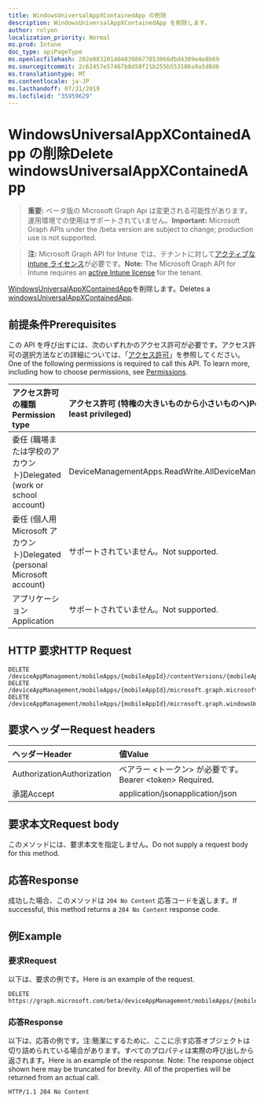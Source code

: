 ```yaml
---
title: WindowsUniversalAppXContainedApp の削除
description: WindowsUniversalAppXContainedApp を削除します。
author: rolyon
localization_priority: Normal
ms.prod: Intune
doc_type: apiPageType
ms.openlocfilehash: 202e0832014048398677853066dbd4309e4e8b69
ms.sourcegitcommit: 2c62457e57467b8d50f21b255b553106a9a5d8d6
ms.translationtype: MT
ms.contentlocale: ja-JP
ms.lasthandoff: 07/31/2019
ms.locfileid: "35959629"
---
```

# <a name="delete-windowsuniversalappxcontainedapp"></a><span data-ttu-id="d034a-103">WindowsUniversalAppXContainedApp の削除</span><span class="sxs-lookup"><span data-stu-id="d034a-103">Delete windowsUniversalAppXContainedApp</span></span>

> <span data-ttu-id="d034a-104">**重要:** ベータ版の Microsoft Graph Api は変更される可能性があります。運用環境での使用はサポートされていません。</span><span class="sxs-lookup"><span data-stu-id="d034a-104">**Important:** Microsoft Graph APIs under the /beta version are subject to change; production use is not supported.</span></span>

> <span data-ttu-id="d034a-105">**注:** Microsoft Graph API for Intune では、テナントに対して[アクティブな intune ライセンス](https://go.microsoft.com/fwlink/?linkid=839381)が必要です。</span><span class="sxs-lookup"><span data-stu-id="d034a-105">**Note:** The Microsoft Graph API for Intune requires an [active Intune license](https://go.microsoft.com/fwlink/?linkid=839381) for the tenant.</span></span>

<span data-ttu-id="d034a-106">[WindowsUniversalAppXContainedApp](../resources/intune-apps-windowsuniversalappxcontainedapp.md)を削除します。</span><span class="sxs-lookup"><span data-stu-id="d034a-106">Deletes a [windowsUniversalAppXContainedApp](../resources/intune-apps-windowsuniversalappxcontainedapp.md).</span></span>

## <a name="prerequisites"></a><span data-ttu-id="d034a-107">前提条件</span><span class="sxs-lookup"><span data-stu-id="d034a-107">Prerequisites</span></span>
<span data-ttu-id="d034a-p101">この API を呼び出すには、次のいずれかのアクセス許可が必要です。アクセス許可の選択方法などの詳細については、「[アクセス許可](/graph/permissions-reference)」を参照してください。</span><span class="sxs-lookup"><span data-stu-id="d034a-p101">One of the following permissions is required to call this API. To learn more, including how to choose permissions, see [Permissions](/graph/permissions-reference).</span></span>

|<span data-ttu-id="d034a-110">アクセス許可の種類</span><span class="sxs-lookup"><span data-stu-id="d034a-110">Permission type</span></span>|<span data-ttu-id="d034a-111">アクセス許可 (特権の大きいものから小さいものへ)</span><span class="sxs-lookup"><span data-stu-id="d034a-111">Permissions (from most to least privileged)</span></span>|
|:---|:---|
|<span data-ttu-id="d034a-112">委任 (職場または学校のアカウント)</span><span class="sxs-lookup"><span data-stu-id="d034a-112">Delegated (work or school account)</span></span>|<span data-ttu-id="d034a-113">DeviceManagementApps.ReadWrite.All</span><span class="sxs-lookup"><span data-stu-id="d034a-113">DeviceManagementApps.ReadWrite.All</span></span>|
|<span data-ttu-id="d034a-114">委任 (個人用 Microsoft アカウント)</span><span class="sxs-lookup"><span data-stu-id="d034a-114">Delegated (personal Microsoft account)</span></span>|<span data-ttu-id="d034a-115">サポートされていません。</span><span class="sxs-lookup"><span data-stu-id="d034a-115">Not supported.</span></span>|
|<span data-ttu-id="d034a-116">アプリケーション</span><span class="sxs-lookup"><span data-stu-id="d034a-116">Application</span></span>|<span data-ttu-id="d034a-117">サポートされていません。</span><span class="sxs-lookup"><span data-stu-id="d034a-117">Not supported.</span></span>|

## <a name="http-request"></a><span data-ttu-id="d034a-118">HTTP 要求</span><span class="sxs-lookup"><span data-stu-id="d034a-118">HTTP Request</span></span>
<!-- {
  "blockType": "ignored"
}
-->
``` http
DELETE /deviceAppManagement/mobileApps/{mobileAppId}/contentVersions/{mobileAppContentId}/containedApps/{mobileContainedAppId}
DELETE /deviceAppManagement/mobileApps/{mobileAppId}/microsoft.graph.microsoftStoreForBusinessApp/containedApps/{mobileContainedAppId}
DELETE /deviceAppManagement/mobileApps/{mobileAppId}/microsoft.graph.windowsUniversalAppX/committedContainedApps/{mobileContainedAppId}
```

## <a name="request-headers"></a><span data-ttu-id="d034a-119">要求ヘッダー</span><span class="sxs-lookup"><span data-stu-id="d034a-119">Request headers</span></span>
|<span data-ttu-id="d034a-120">ヘッダー</span><span class="sxs-lookup"><span data-stu-id="d034a-120">Header</span></span>|<span data-ttu-id="d034a-121">値</span><span class="sxs-lookup"><span data-stu-id="d034a-121">Value</span></span>|
|:---|:---|
|<span data-ttu-id="d034a-122">Authorization</span><span class="sxs-lookup"><span data-stu-id="d034a-122">Authorization</span></span>|<span data-ttu-id="d034a-123">ベアラー &lt;トークン&gt; が必要です。</span><span class="sxs-lookup"><span data-stu-id="d034a-123">Bearer &lt;token&gt; Required.</span></span>|
|<span data-ttu-id="d034a-124">承諾</span><span class="sxs-lookup"><span data-stu-id="d034a-124">Accept</span></span>|<span data-ttu-id="d034a-125">application/json</span><span class="sxs-lookup"><span data-stu-id="d034a-125">application/json</span></span>|

## <a name="request-body"></a><span data-ttu-id="d034a-126">要求本文</span><span class="sxs-lookup"><span data-stu-id="d034a-126">Request body</span></span>
<span data-ttu-id="d034a-127">このメソッドには、要求本文を指定しません。</span><span class="sxs-lookup"><span data-stu-id="d034a-127">Do not supply a request body for this method.</span></span>

## <a name="response"></a><span data-ttu-id="d034a-128">応答</span><span class="sxs-lookup"><span data-stu-id="d034a-128">Response</span></span>
<span data-ttu-id="d034a-129">成功した場合、このメソッドは `204 No Content` 応答コードを返します。</span><span class="sxs-lookup"><span data-stu-id="d034a-129">If successful, this method returns a `204 No Content` response code.</span></span>

## <a name="example"></a><span data-ttu-id="d034a-130">例</span><span class="sxs-lookup"><span data-stu-id="d034a-130">Example</span></span>

### <a name="request"></a><span data-ttu-id="d034a-131">要求</span><span class="sxs-lookup"><span data-stu-id="d034a-131">Request</span></span>
<span data-ttu-id="d034a-132">以下は、要求の例です。</span><span class="sxs-lookup"><span data-stu-id="d034a-132">Here is an example of the request.</span></span>
``` http
DELETE https://graph.microsoft.com/beta/deviceAppManagement/mobileApps/{mobileAppId}/contentVersions/{mobileAppContentId}/containedApps/{mobileContainedAppId}
```

### <a name="response"></a><span data-ttu-id="d034a-133">応答</span><span class="sxs-lookup"><span data-stu-id="d034a-133">Response</span></span>
<span data-ttu-id="d034a-p102">以下は、応答の例です。注:簡潔にするために、ここに示す応答オブジェクトは切り詰められている場合があります。すべてのプロパティは実際の呼び出しから返されます。</span><span class="sxs-lookup"><span data-stu-id="d034a-p102">Here is an example of the response. Note: The response object shown here may be truncated for brevity. All of the properties will be returned from an actual call.</span></span>
``` http
HTTP/1.1 204 No Content
```





